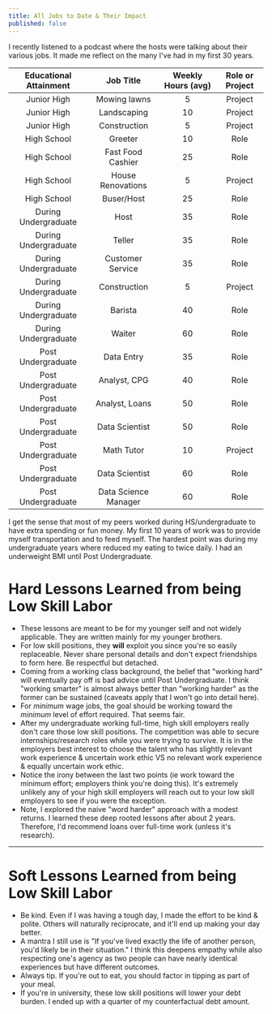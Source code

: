 ```yaml
---
title: All Jobs to Date & Their Impact
published: false
---
```


I recently listened to a podcast where the hosts were talking about their various jobs.
It made me reflect on the many I've had in my first 30 years.


| Educational Attainment   | Job Title          | Weekly Hours (avg)      | Role or Project |
| :----------------------: | :------------------:| :--------------------: |:----------------: |
| Junior High            | Mowing lawns         | 5                     | Project |
| Junior High            | Landscaping          | 10                    | Project |
| Junior High            | Construction         | 5                     | Project |
| High School            | Greeter              | 10                    | Role    |
| High School            | Fast Food Cashier    | 25                    | Role    |
| High School            | House Renovations    | 5                     | Project |
| High School            | Buser/Host           | 25                    | Role    |
| During Undergraduate   | Host                 | 35                    | Role    |
| During Undergraduate   | Teller               | 35                    | Role    |
| During Undergraduate   | Customer Service     | 35                    | Role    |
| During Undergraduate   | Construction         | 5                     | Project |
| During Undergraduate   | Barista              | 40                    | Role    |
| During Undergraduate   | Waiter               | 60                    | Role    |
| Post Undergraduate     | Data Entry           | 35                    | Role    |
| Post Undergraduate     | Analyst, CPG         | 40                    | Role    |
| Post Undergraduate     | Analyst, Loans       | 50                    | Role    |
| Post Undergraduate     | Data Scientist       | 50                    | Role    |
| Post Undergraduate     | Math Tutor           | 10                    | Project |
| Post Undergraduate     | Data Scientist       | 60                    | Role    |
| Post Undergraduate     | Data Science Manager | 60                    | Role    |

I get the sense that most of my peers worked during HS/undergraduate to have extra spending or fun money.
My first 10 years of work was to provide myself transportation and to feed myself.
The hardest point was during my undergraduate years where reduced my eating to twice daily.
I had an underweight BMI until Post Undergraduate.

# Hard Lessons Learned from being Low Skill Labor
- These lessons are meant to be for my younger self and not widely applicable. They are written mainly for my younger brothers.
- For low skill positions, they **will** exploit you since you're so easily replaceable. Never share personal details and don't expect friendships to form here. Be respectful but detached.
- Coming from a working class background, the belief that "working hard" will eventually pay off is bad advice until Post Undergraduate. I think "working smarter" is almost always better than "working harder" as the former can be sustained (caveats apply that I won't go into detail here).
- For _minimum_ wage jobs, the goal should be working toward the _minimum_ level of effort required. That seems fair.
- After my undergraduate working full-time, high skill employers really don't care those low skill positions. The competition was able to secure internships/research roles while you were trying to survive. It is in the employers best interest to choose the talent who has slightly relevant work experience & uncertain work ethic VS no relevant work experience & equally uncertain work ethic.
- Notice the irony between the last two points (ie work toward the minimum effort; employers think you're doing this). It's extremely unlikely any of your high skill employers will reach out to your low skill employers to see if you were the exception.
- Note, I explored the naive "word harder" approach with a modest returns. I learned these deep rooted lessons after about 2 years. Therefore, I'd recommend loans over full-time work (unless it's research).

---

# Soft Lessons Learned from being Low Skill Labor
- Be kind. Even if I was having a tough day, I made the effort to be kind & polite. Others will naturally reciprocate, and it'll end up making your day better.
- A mantra I still use is "If you've lived exactly the life of another person, you'd likely be in their situation." I think this deepens empathy while also respecting one's agency as two people can have nearly identical experiences but have different outcomes.
- Always tip. If you're out to eat, you should factor in tipping as part of your meal.
- If you're in university, these low skill positions will lower your debt burden. I ended up with a quarter of my counterfactual debt amount.
